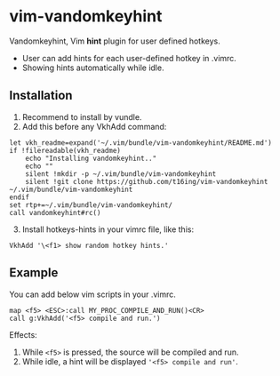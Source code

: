 # vim-vandomkeyhint
Vandomkeyhint, Vim __hint__ plugin for user defined hotkeys.

* User can add hints for each user-defined hotkey in .vimrc.
* Showing hints automatically while idle.

## Installation

1. Recommend to install by vundle.
2. Add this before any VkhAdd command:

```vim
let vkh_readme=expand('~/.vim/bundle/vim-vandomkeyhint/README.md')
if !filereadable(vkh_readme)
	echo "Installing vandomkeyhint.."
	echo ""
	silent !mkdir -p ~/.vim/bundle/vim-vandomkeyhint
	silent !git clone https://github.com/t16ing/vim-vandomkeyhint ~/.vim/bundle/vim-vandomkeyhint
endif
set rtp+=~/.vim/bundle/vim-vandomkeyhint/
call vandomkeyhint#rc()
```

3. Install hotkeys-hints in your vimrc file, like this:

```vim
VkhAdd '\<f1> show random hotkey hints.'
```

## Example

You can add below vim scripts in your .vimrc.

```vim
map <f5> <ESC>:call MY_PROC_COMPILE_AND_RUN()<CR>
call g:VkhAdd('<f5> compile and run.')
```

Effects:

1. While ```<f5>``` is pressed, the source will be compiled and run.
2. While idle, a hint will be displayed ```'<f5> compile and run'```.
